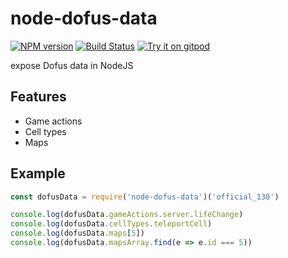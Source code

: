 
# node-dofus-data

[![NPM version](https://img.shields.io/npm/v/node-dofus-data.svg)](http://npmjs.com/package/node-dofus-data)
[![Build Status](https://img.shields.io/circleci/project/louis030195/node-dofus-data/master.svg)](https://circleci.com/gh/louis030195/node-dofus-data)
[![Try it on gitpod](https://img.shields.io/badge/try-on%20gitpod-brightgreen.svg)](https://gitpod.io/#https://github.com/louis030195/node-dofus-data)

expose Dofus data in NodeJS

## Features

- Game actions
- Cell types
- Maps

## Example

```js
const dofusData = require('node-dofus-data')('official_130')

console.log(dofusData.gameActions.server.lifeChange)
console.log(dofusData.cellTypes.teleportCell)
console.log(dofusData.maps[5])
console.log(dofusData.mapsArray.find(e => e.id === 5))
```
